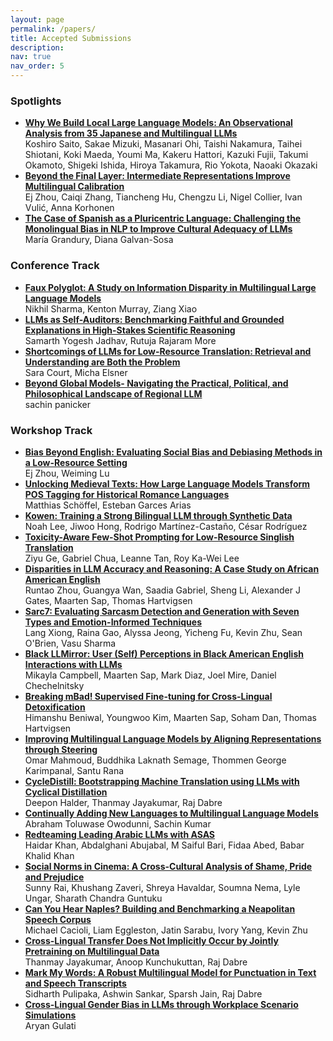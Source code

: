 ```yaml
---
layout: page
permalink: /papers/
title: Accepted Submissions
description:
nav: true
nav_order: 5
---
```


### Spotlights
- [**Why We Build Local Large Language Models: An Observational Analysis from 35 Japanese and Multilingual LLMs**](https://melt-workshop.github.io/assets/pdf/9_Why_We_Build_Local_Large_Lan.pdf)<br>
Koshiro Saito, Sakae Mizuki, Masanari Ohi, Taishi Nakamura, Taihei Shiotani, Koki Maeda, Youmi Ma, Kakeru Hattori, Kazuki Fujii, Takumi Okamoto, Shigeki Ishida, Hiroya Takamura, Rio Yokota, Naoaki Okazaki
- [**Beyond the Final Layer: Intermediate Representations Improve Multilingual Calibration**](https://melt-workshop.github.io/assets/pdf/10_Beyond_the_Final_Layer_Inte.pdf)<br>
Ej Zhou, Caiqi Zhang, Tiancheng Hu, Chengzu Li, Nigel Collier, Ivan Vulić, Anna Korhonen
- [**The Case of Spanish as a Pluricentric Language: Challenging the Monolingual Bias in NLP to Improve Cultural Adequacy of LLMs**](https://melt-workshop.github.io/assets/pdf/33_The_Case_of_Spanish_as_a_Pl.pdf)<br>
María Grandury, Diana Galvan-Sosa

### Conference Track

- [**Faux Polyglot: A Study on Information Disparity in Multilingual Large Language Models**](https://melt-workshop.github.io/assets/pdf/30_Faux_Polyglot_A_Study_on_In.pdf)<br>
Nikhil Sharma, Kenton Murray, Ziang Xiao
- [**LLMs as Self-Auditors: Benchmarking Faithful and Grounded Explanations in High-Stakes Scientific Reasoning**](https://melt-workshop.github.io/assets/pdf/38_LLMs_as_Self_Auditors_Bench.pdf)<br>
Samarth Yogesh Jadhav, Rutuja Rajaram More
- [**Shortcomings of LLMs for Low-Resource Translation: Retrieval and Understanding are Both the Problem**](https://melt-workshop.github.io/assets/pdf/39_Shortcomings_of_LLMs_for_Lo.pdf)<br>
Sara Court, Micha Elsner
- [**Beyond Global Models- Navigating the Practical, Political, and Philosophical Landscape of Regional LLM**](https://melt-workshop.github.io/assets/pdf/40_Beyond_Global_Models_Naviga.pdf)<br>
sachin panicker




### Workshop Track

- [**Bias Beyond English: Evaluating Social Bias and Debiasing Methods in a Low-Resource Setting**](https://melt-workshop.github.io/assets/pdf/3_Bias_Beyond_English_Evaluati.pdf) <br>
Ej Zhou, Weiming Lu
- [**Unlocking Medieval Texts: How Large Language Models Transform POS Tagging for Historical Romance Languages**](https://melt-workshop.github.io/assets/pdf/4_Unlocking_Medieval_Texts_How.pdf) <br>
Matthias Schöffel, Esteban Garces Arias
- [**Kowen: Training a Strong Bilingual LLM through Synthetic Data**](https://melt-workshop.github.io/assets/pdf/6_Kowen_Training_a_Strong_Bili.pdf) <br>
Noah Lee, Jiwoo Hong, Rodrigo Martínez-Castaño, César Rodríguez
- [**Toxicity-Aware Few-Shot Prompting for Low-Resource Singlish Translation**](https://melt-workshop.github.io/assets/pdf/7_Toxicity_Aware_Few_Shot_Prom.pdf) <br>
Ziyu Ge, Gabriel Chua, Leanne Tan, Roy Ka-Wei Lee
- [**Disparities in LLM Accuracy and Reasoning: A Case Study on African American English**](https://melt-workshop.github.io/assets/pdf/8_Disparities_in_LLM_Accuracy_.pdf) <br>
Runtao Zhou, Guangya Wan, Saadia Gabriel, Sheng Li, Alexander J Gates, Maarten Sap, Thomas Hartvigsen
- [**Sarc7: Evaluating Sarcasm Detection and Generation with Seven Types and Emotion-Informed Techniques**](https://melt-workshop.github.io/assets/pdf/15_Sarc7_Evaluating_Sarcasm_De.pdf) <br>
Lang Xiong, Raina Gao, Alyssa Jeong, Yicheng Fu, Kevin Zhu, Sean O'Brien, Vasu Sharma
- [**Black LLMirror: User (Self) Perceptions in Black American English Interactions with LLMs**](https://melt-workshop.github.io/assets/pdf/16_Black_LLMirror_User_Self_Pe.pdf) <br>
Mikayla Campbell, Maarten Sap, Mark Diaz, Joel Mire, Daniel Chechelnitsky
- [**Breaking mBad! Supervised Fine-tuning for Cross-Lingual Detoxification**](https://melt-workshop.github.io/assets/pdf/19_Breaking_mBad_Supervised_Fi.pdf) <br>
Himanshu Beniwal, Youngwoo Kim, Maarten Sap, Soham Dan, Thomas Hartvigsen
- [**Improving Multilingual Language Models by Aligning Representations through Steering**](https://melt-workshop.github.io/assets/pdf/20_Improving_Multilingual_Lang.pdf) <br>
Omar Mahmoud, Buddhika Laknath Semage, Thommen George Karimpanal, Santu Rana
- [**CycleDistill: Bootstrapping Machine Translation using LLMs with Cyclical Distillation**](https://melt-workshop.github.io/assets/pdf/22_CycleDistill_Bootstrapping_.pdf) <br>
Deepon Halder, Thanmay Jayakumar, Raj Dabre
- [**Continually Adding New Languages to Multilingual Language Models**](https://melt-workshop.github.io/assets/pdf/24_Continually_Adding_New_Lang.pdf) <br>
Abraham Toluwase Owodunni, Sachin Kumar
- [**Redteaming Leading Arabic LLMs with ASAS**](https://melt-workshop.github.io/assets/pdf/26_Redteaming_Leading_Arabic_L.pdf) <br>
Haidar Khan, Abdalghani Abujabal, M Saiful Bari, Fidaa Abed, Babar Khalid Khan
- [**Social Norms in Cinema: A Cross-Cultural Analysis of Shame, Pride and Prejudice**](https://melt-workshop.github.io/assets/pdf/23_Social_Norms_in_Cinema_A_Cr.pdf)<br>
Sunny Rai, Khushang Zaveri, Shreya Havaldar, Soumna Nema, Lyle Ungar, Sharath Chandra Guntuku
- [**Can You Hear Naples? Building and Benchmarking a Neapolitan Speech Corpus**](https://melt-workshop.github.io/assets/pdf/27_Can_You_Hear_Naples_Buildin.pdf) <br>
Michael Cacioli, Liam Eggleston, Jatin Sarabu, Ivory Yang, Kevin Zhu
- [**Cross-Lingual Transfer Does Not Implicitly Occur by Jointly Pretraining on Multilingual Data**](https://melt-workshop.github.io/assets/pdf/28_Cross_Lingual_Transfer_Does.pdf) <br>
Thanmay Jayakumar, Anoop Kunchukuttan, Raj Dabre
- [**Mark My Words: A Robust Multilingual Model for Punctuation in Text and Speech Transcripts**](https://melt-workshop.github.io/assets/pdf/35_Mark_My_Words_A_Robust_Mult.pdf) <br>
Sidharth Pulipaka, Ashwin Sankar, Sparsh Jain, Raj Dabre
- [**Cross-Lingual Gender Bias in LLMs through Workplace Scenario Simulations**](https://melt-workshop.github.io/assets/pdf/37_Cross_Lingual_Gender_Bias_i.pdf) <br>
Aryan Gulati